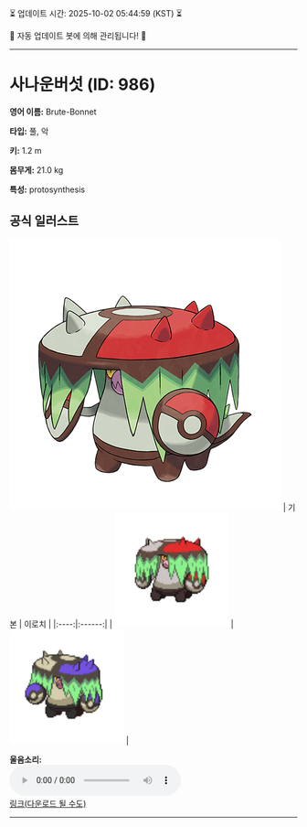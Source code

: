 
⏳ 업데이트 시간: 2025-10-02 05:44:59 (KST) ⏳

🤖 자동 업데이트 봇에 의해 관리됩니다! 🤖

---

# 사나운버섯 (ID: 986)
**영어 이름:** Brute-Bonnet

**타입:** 풀, 악

**키:** 1.2 m

**몸무게:** 21.0 kg

**특성:** protosynthesis

## 공식 일러스트
![](https://raw.githubusercontent.com/PokeAPI/sprites/master/sprites/pokemon/other/official-artwork/986.png)
| 기본 | 이로치 |
|:----:|:------:|
| <img src="https://raw.githubusercontent.com/PokeAPI/sprites/master/sprites/pokemon/986.png" width="200"> | <img src="https://raw.githubusercontent.com/PokeAPI/sprites/master/sprites/pokemon/shiny/986.png" width="200"> |

**울음소리:**<br><audio controls src="https://raw.githubusercontent.com/PokeAPI/cries/main/cries/pokemon/latest/986.ogg"></audio><br> [링크(다운로드 될 수도)](https://raw.githubusercontent.com/PokeAPI/cries/main/cries/pokemon/latest/986.ogg)


---
